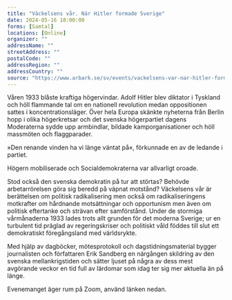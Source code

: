 ```yaml
---
title: "Väckelsens vår. När Hitler formade Sverige"
date: 2024-05-16 18:00:00
forms: [Samtal]
locations: [Online]
organizer: ""
addressName: ""
streetAddress: ""
postalCode: ""
addressRegion: ""
addressCountry: ""
source: "https://www.arbark.se/sv/events/vackelsens-var-nar-hitler-formade-sverige/"
---
```

Våren 1933 blåste kraftiga högervindar. Adolf Hitler blev diktator i Tyskland och höll flammande tal om en nationell revolution medan oppositionen sattes i koncentrationsläger. Över hela Europa skänkte nyheterna från Berlin hopp i olika högerkretsar och det svenska högerpartiet dagens Moderaterna sydde upp armbindlar, bildade kamporganisationer och höll massmöten och flaggparader.

»Den renande vinden ha vi länge väntat på«, förkunnade en av de ledande i partiet.

Högern mobiliserade och Socialdemokraterna var allvarligt oroade.

Stod också den svenska demokratin på tur att störtas? Behövde arbetarrörelsen göra sig beredd på väpnat motstånd?
Väckelsens vår är berättelsen om politisk radikalisering men också om radikaliseringens motkrafter om hårdnande motsättningar och opportunism men även om politisk eftertanke och strävan efter samförstånd. Under de stormiga vårmånaderna 1933 lades trots allt grunden för det moderna Sverige; ur en turbulent tid präglad av regeringskriser och politiskt våld föddes till slut ett demokratiskt föregångsland med världsrykte.

Med hjälp av dagböcker, mötesprotokoll och dagstidningsmaterial bygger journalisten och författaren Erik Sandberg en närgången skildring av den svenska mellankrigstiden och sätter ljuset på några av dess mest avgörande veckor en tid full av lärdomar som idag ter sig mer aktuella än på länge.

Evenemanget äger rum på Zoom, använd länken nedan.
